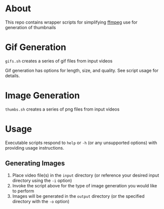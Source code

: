 # About
This repo contains wrapper scripts for simplifying [ffmpeg](https://ffmpeg.org/) use for generation of thumbnails

# Gif Generation
`gifs.sh` creates a series of gif files from input videos

Gif generation has options for length, size, and quality. See script usage for details.

# Image Generation
`thumbs.sh` creates a series of png files from input videos

# Usage
Executable scripts respond to `help` or `-h` (or any unsupported options) with providing usage instructions.

## Generating Images
1. Place video file(s) in the `input` directory (or reference your desired input directory using the `-i` option)
1. Invoke the script above for the type of image generation you would like to perform
1. Images will be generated in the `output` directory (or the specified directory with the `-o` option)
